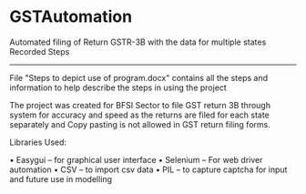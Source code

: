 # GSTAutomation
Automated filing of Return GSTR-3B with the data for multiple states
Recorded Steps
________________________________________
File "Steps to depict use of program.docx" contains all the steps and information to help describe the steps in using the project

The project was created for BFSI Sector to file GST return 3B through system for accuracy and speed as the returns are filed for each state separately and Copy pasting is not allowed in GST return filing forms. 

Libraries Used:

•	Easygui – for graphical user interface
•	Selenium – For web driver automation
•	CSV – to import csv data
•	PIL – to capture captcha for input and future use in modelling

